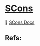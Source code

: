 # [SCons](https://scons.org)

📂 [SCons Docs](https://scons.org/documentation.html)



## Refs:

[scons的介绍、使用和简单实例]:https://blog.csdn.net/u013720726/article/details/70473521
[Scons入門簡介]: https://www.w3help.cc/a/202109/1018785.html

